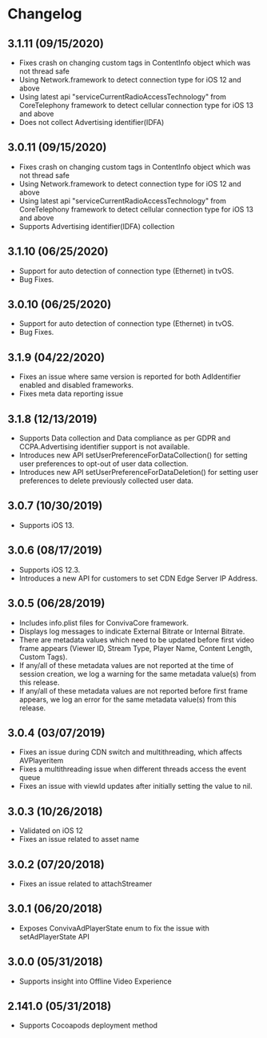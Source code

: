 # Changelog

## 3.1.11 (09/15/2020)
* Fixes crash on changing custom tags in ContentInfo object which was not thread safe
* Using Network.framework to detect connection type for iOS 12 and above
* Using latest api "serviceCurrentRadioAccessTechnology" from CoreTelephony framework to detect cellular connection type for iOS 13 and above
* Does not collect Advertising identifier(IDFA)

## 3.0.11 (09/15/2020)
* Fixes crash on changing custom tags in ContentInfo object which was not thread safe
* Using Network.framework to detect connection type for iOS 12 and above
* Using latest api "serviceCurrentRadioAccessTechnology" from CoreTelephony framework to detect cellular connection type for iOS 13 and above
* Supports Advertising identifier(IDFA) collection

## 3.1.10 (06/25/2020)
* Support for auto detection of connection type (Ethernet) in tvOS.
* Bug Fixes.

## 3.0.10 (06/25/2020)
* Support for auto detection of connection type (Ethernet) in tvOS.
* Bug Fixes.

## 3.1.9 (04/22/2020)
* Fixes an issue where same version is reported for both AdIdentifier enabled and disabled frameworks.
* Fixes meta data reporting issue

## 3.1.8 (12/13/2019)
* Supports Data collection and Data compliance as per GDPR and CCPA.Advertising identifier support is not available.
* Introduces new API setUserPreferenceForDataCollection() for setting user preferences to opt-out of user data collection.
* Introduces new API setUserPreferenceForDataDeletion() for setting user preferences to delete previously collected user data.

## 3.0.7 (10/30/2019)
* Supports iOS 13.

## 3.0.6 (08/17/2019)
* Supports iOS 12.3.
* Introduces a new API for customers to set CDN Edge Server IP Address.


## 3.0.5 (06/28/2019)
* Includes info.plist files for ConvivaCore framework.
* Displays log messages to indicate External Bitrate or Internal Bitrate.
* There are metadata values which need to be updated before first video frame appears (Viewer ID, Stream Type, Player Name, Content Length, Custom Tags).
* If any/all of these metadata values are not reported at the time of session creation, we log a warning for the same metadata value(s) from this release.
* If any/all of these metadata values are not reported before first frame appears, we log an error for the same metadata value(s) from this release.

## 3.0.4 (03/07/2019)
* Fixes an issue during CDN switch and multithreading, which affects AVPlayeritem
* Fixes a multithreading issue when different threads access the event queue
* Fixes an issue with viewId updates after initially setting the value to nil.

## 3.0.3 (10/26/2018)
* Validated on iOS 12
* Fixes an issue related to asset name

## 3.0.2 (07/20/2018)
* Fixes an issue related to attachStreamer

## 3.0.1 (06/20/2018)
* Exposes ConvivaAdPlayerState enum to fix the issue with setAdPlayerState API

## 3.0.0 (05/31/2018)
* Supports insight into Offline Video Experience

## 2.141.0 (05/31/2018)
* Supports Cocoapods deployment method
